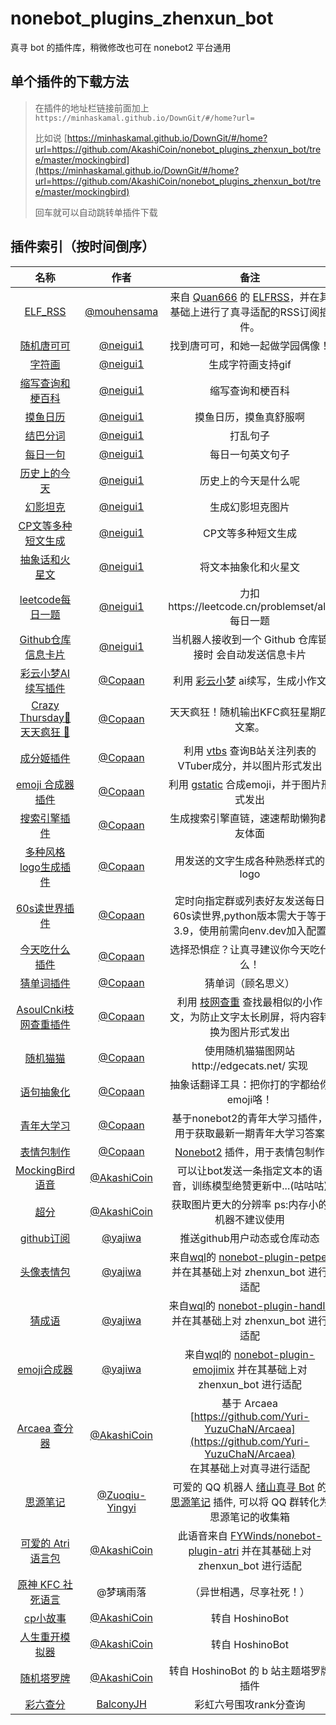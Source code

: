 # nonebot_plugins_zhenxun_bot

真寻 bot 的插件库，稍微修改也可在 nonebot2 平台通用

## 单个插件的下载方法

> 在插件的地址栏链接前面加上`https://minhaskamal.github.io/DownGit/#/home?url=`
>
> 比如说 [https://minhaskamal.github.io/DownGit/#/home?url=https://github.com/AkashiCoin/nonebot_plugins_zhenxun_bot/tree/master/mockingbird](https://minhaskamal.github.io/DownGit/#/home?url=https://github.com/AkashiCoin/nonebot_plugins_zhenxun_bot/tree/master/mockingbird)
>
> 回车就可以自动跳转单插件下载

## 插件索引（按时间倒序）

<!-- 新内容请添加到首行 -->

|                             名称                             |                          作者                          | 备注                                                         |
| :----------------------------------------------------------: | :----------------------------------------------------: | :-----------------------------------------------------------: |
| [ELF_RSS](https://github.com/AkashiCoin/nonebot_plugins_zhenxun_bot/tree/master/ELF_RSS) |          [@mouhensama](https://github.com/mouhensama)          | 来自 [Quan666](https://github.com/Quan666) 的 [ELFRSS](https://github.com/Quan666/ELF_RSS)，并在其基础上进行了真寻适配的RSS订阅插件。 |
| [随机唐可可](https://github.com/AkashiCoin/nonebot_plugins_zhenxun_bot/tree/master/nonebot_plugin_randomtkk) |          [@neigui1](https://github.com/neigui1)          | 找到唐可可，和她一起做学园偶像！|
| [字符画](https://github.com/AkashiCoin/nonebot_plugins_zhenxun_bot/tree/master/nonebot_plugin_charpic) |          [@neigui1](https://github.com/neigui1)          | 生成字符画支持gif|
| [缩写查询和梗百科](https://github.com/AkashiCoin/nonebot_plugins_zhenxun_bot/tree/what) |          [@neigui1](https://github.com/neigui1)          | 缩写查询和梗百科|
| [摸鱼日历](https://github.com/AkashiCoin/nonebot_plugins_zhenxun_bot/tree/master/nonebot_plugin_moyu) |          [@neigui1](https://github.com/neigui1)          | 摸鱼日历，摸鱼真舒服啊|
| [结巴分词](https://github.com/AkashiCoin/nonebot_plugins_zhenxun_bot/tree/master/shuffle) |          [@neigui1](https://github.com/neigui1)          | 打乱句子|
| [每日一句](https://github.com/AkashiCoin/nonebot_plugins_zhenxun_bot/tree/master/nonebot_plugin_everyday_en) |          [@neigui1](https://github.com/neigui1)          | 每日一句英文句子|
| [历史上的今天](https://github.com/AkashiCoin/nonebot_plugins_zhenxun_bot/tree/master/todaybefore) |          [@neigui1](https://github.com/neigui1)          | 历史上的今天是什么呢|
| [幻影坦克](https://github.com/AkashiCoin/nonebot_plugins_zhenxun_bot/tree/master/nonebot_plugin_miragetank) |          [@neigui1](https://github.com/neigui1)          | 生成幻影坦克图片|
| [CP文等多种短文生成](https://github.com/AkashiCoin/nonebot_plugins_zhenxun_bot/tree/master/essay) |          [@neigui1](https://github.com/neigui1)          | CP文等多种短文生成|
| [抽象话和火星文](https://github.com/AkashiCoin/nonebot_plugins_zhenxun_bot/tree/master/text) |          [@neigui1](https://github.com/neigui1)          | 将文本抽象化和火星文|
| [leetcode每日一题](https://github.com/AkashiCoin/nonebot_plugins_zhenxun_bot/tree/master/leetcode) |          [@neigui1](https://github.com/neigui1)          | 力扣https://leetcode.cn/problemset/all/每日一题|
| [Github仓库信息卡片](https://github.com/AkashiCoin/nonebot_plugins_zhenxun_bot/tree/master/github) |          [@neigui1](https://github.com/neigui1)          | 当机器人接收到一个 Github 仓库链接时 会自动发送信息卡片 |
| [彩云小梦AI续写插件](https://github.com/AkashiCoin/nonebot_plugins_zhenxun_bot/tree/master/caiyunai) |          [@Copaan](https://github.com/Copaan)          | 利用 [彩云小梦](http://if.caiyunai.com/dream) ai续写，生成小作文 |
| [Crazy Thursday🍗 天天疯狂 🍗](https://github.com/AkashiCoin/nonebot_plugins_zhenxun_bot/tree/master/crazy_thursday) |          [@Copaan](https://github.com/Copaan)          | 天天疯狂！随机输出KFC疯狂星期四文案。 |
| [成分姬插件](https://github.com/AkashiCoin/nonebot_plugins_zhenxun_bot/tree/master/ddcheck) |          [@Copaan](https://github.com/Copaan)          | 利用 [vtbs](https://vtbs.moe/) 查询B站关注列表的VTuber成分，并以图片形式发出 |
| [emoji 合成器插件](https://github.com/AkashiCoin/nonebot_plugins_zhenxun_bot/tree/master/emojimix) |          [@Copaan](https://github.com/Copaan)          | 利用 [gstatic](https://www.gstatic.com/android/keyboard/emojikitchen/) 合成emoji，并于图片形式发出 |
| [搜索引擎插件](https://github.com/AkashiCoin/nonebot_plugins_zhenxun_bot/tree/master/giyf) |          [@Copaan](https://github.com/Copaan)          | 生成搜索引擎直链，速速帮助懒狗群友体面 |
| [多种风格logo生成插件](https://github.com/AkashiCoin/nonebot_plugins_zhenxun_bot/tree/master/logo) |          [@Copaan](https://github.com/Copaan)          | 用发送的文字生成各种熟悉样式的logo |
| [60s读世界插件](https://github.com/AkashiCoin/nonebot_plugins_zhenxun_bot/tree/master/read_60s) |          [@Copaan](https://github.com/Copaan)          | 定时向指定群或列表好友发送每日60s读世界,python版本需大于等于3.9，使用前需向env.dev加入配置 |
| [今天吃什么插件](https://github.com/AkashiCoin/nonebot_plugins_zhenxun_bot/tree/master/what2eat) |          [@Copaan](https://github.com/Copaan)          | 选择恐惧症？让真寻建议你今天吃什么！ |
| [猜单词插件](https://github.com/AkashiCoin/nonebot_plugins_zhenxun_bot/tree/master/wordle) |          [@Copaan](https://github.com/Copaan)          | 猜单词（顾名思义） |
| [AsoulCnki枝网查重插件](https://github.com/AkashiCoin/nonebot_plugins_zhenxun_bot/tree/master/asoulcnki) |          [@Copaan](https://github.com/Copaan)          | 利用 [枝网查重](https://asoulcnki.asia/) 查找最相似的小作文，为防止文字太长刷屏，将内容转换为图片形式发出 |
| [随机猫猫](https://github.com/AkashiCoin/nonebot_plugins_zhenxun_bot/tree/master/random_cat_gif) |          [@Copaan](https://github.com/Copaan)          | 使用随机猫猫图网站http://edgecats.net/ 实现                  |
| [语句抽象化](https://github.com/AkashiCoin/nonebot_plugins_zhenxun_bot/tree/master/abstract) |          [@Copaan](https://github.com/Copaan)          | 抽象话翻译工具：把你打的字都给你emoji咯！                    |
| [青年大学习](https://github.com/AkashiCoin/nonebot_plugins_zhenxun_bot/tree/master/youthstudy) |          [@Copaan](https://github.com/Copaan)          | 基于nonebot2的青年大学习插件，用于获取最新一期青年大学习答案 |
| [表情包制作](https://github.com/AkashiCoin/nonebot_plugins_zhenxun_bot/tree/master/memes) |          [@Copaan](https://github.com/Copaan)          | [Nonebot2](https://github.com/nonebot/nonebot2) 插件，用于表情包制作 |
| [MockingBird 语音](https://github.com/AkashiCoin/nonebot_plugins_zhenxun_bot/tree/master/mockingbird) |      [@AkashiCoin](https://github.com/AkashiCoin)      | 可以让bot发送一条指定文本的语音，训练模型绝赞更新中...(咕咕咕) |
| [超分](https://github.com/AkashiCoin/nonebot_plugins_zhenxun_bot/tree/master/super_resolution) |      [@AkashiCoin](https://github.com/AkashiCoin)      | 获取图片更大的分辨率 ps:内存小的机器不建议使用               |
| [github订阅](https://github.com/AkashiCoin/nonebot_plugins_zhenxun_bot/tree/master/github_sub) |          [@yajiwa](https://github.com/yajiwa)          | 推送github用户动态或仓库动态                                 |
| [头像表情包](https://github.com/AkashiCoin/nonebot_plugins_zhenxun_bot/tree/master/nonebot_plugin_petpet) |          [@yajiwa](https://github.com/yajiwa)          | 来自[wql](https://github.com/MeetWq/)的 [nonebot-plugin-petpet](https://github.com/MeetWq/nonebot-plugin-petpet) 并在其基础上对 zhenxun_bot 进行适配 |
| [猜成语](https://github.com/AkashiCoin/nonebot_plugins_zhenxun_bot/tree/master/nonebot_plugin_handle) |          [@yajiwa](https://github.com/yajiwa)          | 来自[wql](https://github.com/MeetWq/)的 [nonebot-plugin-handle](https://github.com/MeetWq/nonebot-plugin-handle) 并在其基础上对 zhenxun_bot 进行适配 |
| [emoji合成器](https://github.com/AkashiCoin/nonebot_plugins_zhenxun_bot/blob/master/nonebot_plugin_emojimix) |          [@yajiwa](https://github.com/yajiwa)          | 来自[wql](https://github.com/MeetWq/)的 [nonebot-plugin-emojimix](https://github.com/MeetWq/nonebot-plugin-emojimix) 并在其基础上对 zhenxun_bot 进行适配 |
| [Arcaea 查分器](https://github.com/AkashiCoin/nonebot_plugins_zhenxun_bot/tree/master/Arcaea) |      [@AkashiCoin](https://github.com/AkashiCoin)      | 基于 Arcaea [https://github.com/Yuri-YuzuChaN/Arcaea](https://github.com/Yuri-YuzuChaN/Arcaea)<br> 在其基础上对真寻进行适配 |
| [思源笔记](https://github.com/AkashiCoin/nonebot_plugins_zhenxun_bot/tree/master/siyuan) |   [@Zuoqiu-Yingyi](https://github.com/Zuoqiu-Yingyi)   | 可爱的 QQ 机器人 [绪山真寻 Bot](https://hibikier.github.io/zhenxun_bot/) 的 [思源笔记](https://github.com/siyuan-note/siyuan) 插件, 可以将 QQ 群转化为思源笔记的收集箱 |
| [可爱的 Atri 语言包](https://github.com/AkashiCoin/nonebot_plugins_zhenxun_bot/tree/master/nonebot_plugin_atri) |      [@AkashiCoin](https://github.com/AkashiCoin)      | 此语音来自 [FYWinds/nonebot-plugin-atri](https://github.com/FYWinds/nonebot-plugin-atri) 并在其基础上对 zhenxun_bot 进行适配 |
| [原神 KFC 社死语言](https://github.com/AkashiCoin/nonebot_plugins_zhenxun_bot/tree/master/genshinkfc) |                       @梦璃雨落                        | （异世相遇，尽享社死！）                                     |
| [cp小故事](https://github.com/AkashiCoin/nonebot_plugins_zhenxun_bot/blob/master/cp) |      [@AkashiCoin](https://github.com/AkashiCoin)      | 转自 HoshinoBot                                              |
| [人生重开模拟器](https://github.com/AkashiCoin/nonebot_plugins_zhenxun_bot/tree/master/lifeRestart) |      [@AkashiCoin](https://github.com/AkashiCoin)      | 转自 HoshinoBot                                              |
| [随机塔罗牌](https://github.com/AkashiCoin/nonebot_plugins_zhenxun_bot/tree/master/tarot) |      [@AkashiCoin](https://github.com/AkashiCoin)      | 转自 HoshinoBot 的 b 站主题塔罗牌插件                        |                              |
| [彩六查分](https://github.com/AkashiCoin/nonebot_plugins_zhenxun_bot/tree/master/nonebot_plugin_r6s) |       [BalconyJH](https://github.com/BalconyJH)        | 彩虹六号围攻rank分查询                                       |
